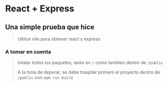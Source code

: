 # React + Express
## Una simple prueba que hice

> Utilice vite para obtener react y express

### A tomar en cuenta
> Intalar todos los paquetes, tanto en `/` como tambien dentro de `/public`
> 
> A la hora de depurar, se debe traspilar primero el proyecto dentro de `/public` con ```npm run build```